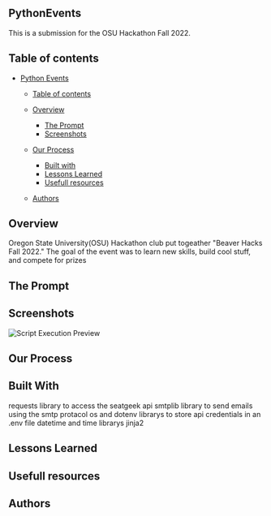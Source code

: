 ## PythonEvents

This is a submission for the OSU Hackathon Fall 2022. 

## Table of contents

- [Python Events](#python-events)
  - [Table of contents](#table-of-contents)
  - [Overview](#overview)
    - [The Prompt](#the-prompt)
    - [Screenshots](#screenshots)
    
  - [Our Process](#our-process)
    - [Built with](#built-with)
    - [Lessons Learned](#lessons-learned)
    - [Usefull resources](#usefull-resources)
   
   - [Authors](#authors)

## Overview
Oregon State University(OSU) Hackathon club put togeather "Beaver Hacks Fall 2022." The goal of the event was to learn new skills, build cool stuff, and compete for prizes
 
## The Prompt


## Screenshots
![Script Execution Preview](main/gif_of_execution.gif)


## Our Process


## Built With
requests library to access the seatgeek api
smtplib library to send emails using the smtp protacol 
os and dotenv librarys to store api credentials in an .env file
datetime and time librarys
jinja2 


## Lessons Learned


## Usefull resources


## Authors

